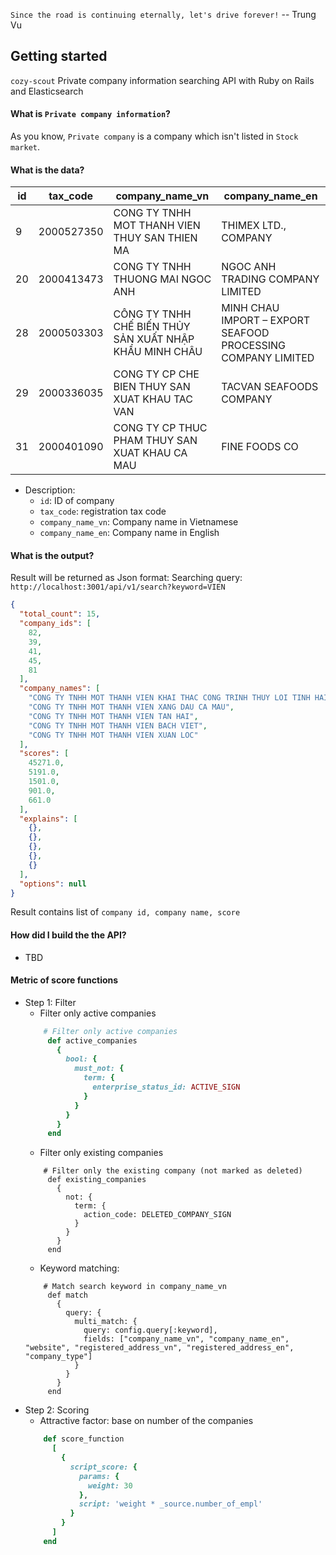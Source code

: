`Since the road is continuing eternally, let's drive forever!` -- Trung Vu

## Getting started
`cozy-scout` Private company information searching API with Ruby on Rails and Elasticsearch


#### What is `Private company information`?

As you know, `Private company` is a company which isn't listed in `Stock market`.



#### What is the data?
| id | tax_code | company_name_vn | company_name_en |
| --- | --- | --- | --- |
9 | 2000527350 | CONG TY TNHH MOT THANH VIEN THUY SAN THIEN MA | THIMEX LTD., COMPANY
20 | 2000413473 | CONG TY TNHH THUONG MAI NGOC ANH | NGOC ANH TRADING COMPANY LIMITED
28 | 2000503303 | CÔNG TY TNHH CHẾ BIẾN THỦY SẢN XUẤT NHẬP KHẨU MINH CHÂU | MINH CHAU IMPORT – EXPORT SEAFOOD PROCESSING COMPANY LIMITED
29 | 2000336035 | CONG TY CP CHE BIEN THUY SAN XUAT KHAU TAC VAN | TACVAN SEAFOODS COMPANY
31 | 2000401090 | CONG TY CP THUC PHAM THUY SAN XUAT KHAU CA MAU | FINE FOODS CO

- Description: 
   +  `id`: ID of company
   +  `tax_code`: registration tax code
   +  `company_name_vn`: Company name in Vietnamese
   +  `company_name_en`: Company name in English

#### What is the output?

Result will be returned as Json format:
Searching query: `http://localhost:3001/api/v1/search?keyword=VIEN`

```json
{
  "total_count": 15,
  "company_ids": [
    82,
    39,
    41,
    45,
    81
  ],
  "company_names": [
    "CONG TY TNHH MOT THANH VIEN KHAI THAC CONG TRINH THUY LOI TINH HAI DUONG",
    "CONG TY TNHH MOT THANH VIEN XANG DAU CA MAU",
    "CONG TY TNHH MOT THANH VIEN TAN HAI",
    "CONG TY TNHH MOT THANH VIEN BACH VIET",
    "CONG TY TNHH MOT THANH VIEN XUAN LOC"
  ],
  "scores": [
    45271.0,
    5191.0,
    1501.0,
    901.0,
    661.0
  ],
  "explains": [
    {},
    {},
    {},
    {},
    {}
  ],
  "options": null
}

```

Result contains list of `company id, company name, score`

#### How did I build the the API?
- TBD

#### Metric of score functions
- Step 1: Filter
   + Filter only active companies
   ```ruby
	   # Filter only active companies
        def active_companies
          {
            bool: {
              must_not: {
                term: {
                  enterprise_status_id: ACTIVE_SIGN
                }
              }
            }
          }
        end
   ```
   + Filter only existing companies
   ```
	   # Filter only the existing company (not marked as deleted)
        def existing_companies
          {
            not: {
              term: {
                action_code: DELETED_COMPANY_SIGN
              }
            }
          }
        end
   ```
   + Keyword matching:
   ```
	   # Match search keyword in company_name_vn
        def match
          {
            query: {
              multi_match: {
                query: config.query[:keyword],
                fields: ["company_name_vn", "company_name_en", "website", "registered_address_vn", "registered_address_en", "company_type"]
              }
            }
          }
        end
   ```
- Step 2: Scoring
   + Attractive factor: base on number of the companies
    ```ruby
		def score_function
          [
            {
              script_score: {
                params: {
                  weight: 30
                },
                script: 'weight * _source.number_of_empl'
              }
            }
          ]
        end
    ```
